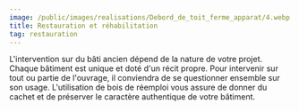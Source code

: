 ```yaml
---
image: /public/images/realisations/Debord_de_toit_ferme_apparat/4.webp
title: Restauration et réhabilitation
tag: restauration
---
```


L'intervention sur du bâti ancien dépend de la nature de votre projet.
Chaque bâtiment est unique et doté d'un récit propre. Pour intervenir sur tout ou partie de l'ouvrage, il conviendra de se questionner ensemble sur son usage.
L'utilisation de bois de réemploi vous assure de donner du cachet et de préserver le caractère authentique de votre bâtiment.
